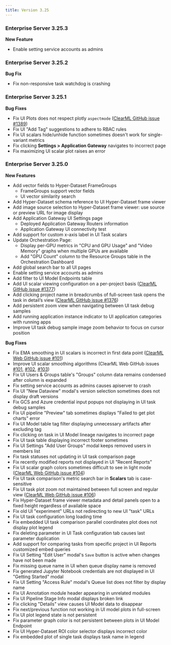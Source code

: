 ```yaml
---
title: Version 3.25
---
```


### Enterprise Server 3.25.3

**New Feature**
* Enable setting service accounts as admins


### Enterprise Server 3.25.2

**Bug Fix**

* Fix non-responsive task watchdog is crashing

### Enterprise Server 3.25.1

**Bug Fixes**

* Fix UI Plots does not respect plotly `aspectmode` ([ClearML GitHub issue #1389](https://github.com/clearml/clearml/issues/1389))
* Fix UI "Add Tag" suggestions to adhere to RBAC rules
* Fix UI scalars hide/unhide function sometimes doesn't work for single-variant metrics
* Fix clicking **Settings > Application Gateway** navigates to incorrect page
* Fix maximizing UI scalar plot raises an error


### Enterprise Server 3.25.0

**New Features**
* Add vector fields to Hyper-Dataset FrameGroups
  * FrameGroups support vector fields
  * UI vector similarity search
* Add Hyper-Dataset schema reference to UI Hyper-Dataset frame viewer
* Add image source selection to Hyper-Dataset frame viewer: use source or preview URL for image display
* Add Application Gateway UI Settings page
  * Deployed Application Gateway Routers information
  * Application Gateway UI connectivity test
* Add support for custom x-axis label in UI Task scalars
* Update Orchestration Page:
  * Display per-GPU metrics in "CPU and GPU Usage" and "Video Memory" graphs when multiple GPUs are available
  * Add "GPU Count" column to the Resource Groups table in the Orchestration Dashboard
* Add global search bar to all UI pages
* Enable setting service accounts as admins
* Add filter to UI Model Endpoints table 
* Add UI scalar viewing configuration on a per-project basis ([ClearML GitHub issue #1377](https://github.com/clearml/clearml/issues/1377))
* Add clicking project name in breadcrumbs of full-screen task opens the task in detail’s view ([ClearML GitHub issue #1376](https://github.com/clearml/clearml/issues/1376))
* Add persistent zoom view when navigating between UI task debug samples
* Add running application instance indicator to UI application categories with running apps
* Improve UI task debug sample image zoom behavior to focus on cursor position

**Bug Fixes**

* Fix EMA smoothing in UI scalars is incorrect in first data point ([ClearML Web GitHub issue #101](https://github.com/clearml/clearml-web/issues/101))
* Improve UI scalar smoothing algorithms (ClearML Web GitHub issues [#101](https://github.com/clearml/clearml-web/issues/101), [#102](https://github.com/clearml/clearml-web/issues/102), [#103](https://github.com/clearml/clearml-web/issues/103))
* Fix UI Users & Groups table's "Groups" column data remains condensed after column is expanded
* Fix setting service accounts as admins causes apiserver to crash
* Fix UI "New Dataview" modal's version selection sometimes does not display draft versions
* Fix GCS and Azure credential input popups not displaying in UI task debug samples
* Fix UI pipeline "Preview" tab sometimes displays "Failed to get plot charts" error
* Fix UI Model table tag filter displaying unnecessary artifacts after excluding tag
* Fix clicking on task in UI Model lineage navigates to incorrect page
* Fix UI task table displaying incorrect footer sometimes
* Fix UI Settings "Add User Groups" modal keeps removed users in members list
* Fix task statuses not updating in UI task comparison page
* Fix recently modified reports not displayed in UI "Recent Reports"
* Fix UI scalar graph colors sometimes difficult to see in light mode ([ClearML Web GitHub issue #104](https://github.com/clearml/clearml-web/issues/104))
* Fix UI task comparison's metric search bar in **Scalars** tab is case-sensitive
* Fix UI task plot zoom not maintained between full screen and regular view ([ClearML Web GitHub issue #106](https://github.com/clearml/clearml-web/issues/106))
* Fix Hyper-Dataset frame viewer metadata and detail panels open to a fixed height regardless of available space 
* Fix old UI "experiment" URLs not redirecting to new UI "task" URLs
* Fix UI task configuration long loading time
* Fix embedded UI task comparison parallel coordinates plot does not display plot legend
* Fix deleting parameter in UI Task configuration tab causes last parameter duplication
* Add support for comparing tasks from specific project in UI Reports customized embed queries 
* Fix UI Setting "Edit User" modal's `Save` button is active when changes have not been made
* Fix missing queue name in UI when queue display name is removed
* Fix generated Jupyter Notebook credentials are not displayed in UI "Getting Started" modal
* Fix UI Setting "Access Rule" modal's Queue list does not filter by display name
* Fix UI Annotation module header appearing in unrelated modules 
* Fix UI Pipeline Stage Info modal displays broken link
* Fix clicking "Details" view causes UI Model data to disappear
* Fix next/previous function not working in UI model plots in full-screen
* Fix UI plot legend state is not persistent
* Fix parameter graph color is not persistent between plots in UI Model Endpoint 
* Fix UI Hyper-Dataset ROI color selector displays incorrect color
* Fix embedded plot of single task displays task name in legend
